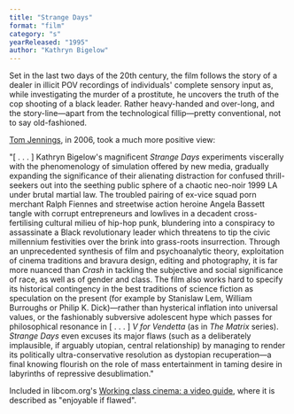 ```yaml
---
title: "Strange Days"
format: "film"
category: "s"
yearReleased: "1995"
author: "Kathryn Bigelow"
---
```

Set in the last two days of the 20th century, the film  follows the story of a dealer in illicit POV recordings of individuals' complete  sensory input as, while investigating the murder of a prostitute, he uncovers  the truth of the cop shooting of a black leader. Rather heavy-handed and  over-long, and the story-line—apart from the technological fillip—pretty  conventional, not to say old-fashioned.

 <a href="http://web.archive.org/web/20140426223840/http:/www.tomjennings.pwp.blueyonder.co.uk/RoseColoured.html"> Tom Jennings</a>, in 2006, took a much more positive view:

"[ . . . ] Kathryn Bigelow's magnificent _Strange Days_  experiments viscerally with the phenomenology of simulation offered by new  media, gradually expanding the significance of their alienating distraction for  confused thrill-seekers out into the seething public sphere of a chaotic  neo-noir 1999 LA under brutal martial law. The troubled pairing of ex-vice squad  porn merchant Ralph Fiennes and streetwise action heroine Angela Bassett tangle  with corrupt entrepreneurs and lowlives in a decadent cross-fertilising cultural  milieu of hip-hop punk, blundering into a conspiracy to assassinate a Black  revolutionary leader which threatens to tip the civic millennium festivities  over the brink into grass-roots insurrection. Through an unprecedented synthesis  of film and psychoanalytic theory, exploitation of cinema traditions and bravura  design, editing and photography, it is far more nuanced than _Crash_ in  tackling the subjective and social significance of race, as well as of gender  and class. The film also works hard to specify its historical contingency in the  best traditions of science fiction as speculation on the present (for example by  Stanislaw Lem, William Burroughs or Philip K. Dick)—rather than hysterical  inflation into universal values, or the fashionably subversive adolescent hype  which passes for philosophical resonance in [ . . . ] _V for Vendetta_ (as  in _The Matrix_ series). _Strange Days_ even excuses its major flaws  (such as a deliberately implausible, if arguably utopian, central relationship)  by managing to render its politically ultra-conservative resolution as dystopian  recuperation—a final knowing flourish on the role of mass entertainment in  taming desire in labyrinths of repressive desublimation."

Included in libcom.org's <a href="https://libcom.org/library/working-class-cinema-video-guide">Working  class cinema: a video guide</a>, where it is described as "enjoyable if flawed".
 
